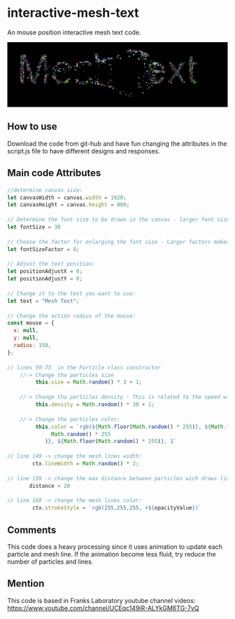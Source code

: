 # interactive-mesh-text

An mouse position interactive mesh text code.

![plot](./images/image1.png)

## How to use

Download the code from git-hub and have fun changing the attributes in the script.js file to have different designs and responses.

## Main code Attributes

```Javascript
//determine canvas size:
let canvasWidth = canvas.width = 1920;
let canvasHeight = canvas.height = 800;

// Determine the font size to be drawn in the canvas - larger font sizes gives more particles
let fontSize = 30

// Choose the factor for enlarging the font size - Larger factors makes the distance bigger between particles
let fontSizeFactor = 8;

// Adjust the text position:
let positionAdjustX = 0;
let positionAdjustY = 0;

// Change it to the text you want to use:
let text = "Mesh Text";

// Change the action radius of the mouse:
const mouse = {
  x: null,
  y: null,
  radius: 150,
};

// lines 59:73  in the Particle class constructor
    //-> Change tha particles size
         this.size = Math.random() * 3 + 1;

    //-> Change tha particles density - This is related to the speed wich the particles will move:
         this.density = Math.random() * 30 + 1;

    //-> Change the particles color:
         this.color = `rgb(${Math.floor(Math.random() * 255)}, ${Math.floor(
              Math.random() * 255
            )}, ${Math.floor(Math.random() * 255)}, 1`

// line 149 -> change the mesh lines width:
        ctx.lineWidth = Math.random() * 2;

// line 159 -> change the max distance between particles wich draws lines to connect particles:
       distance < 20

// line 168 -> change the mesh lines color:
        ctx.strokeStyle = `rgb(255,255,255, +${opacityValue})`
```

## Comments

This code does a heavy processing since it uses animation to update each particle and mesh line. If the animation become less fluid, try reduce the number of particles and lines.

## Mention

This code is based in Franks Laboratory youtube channel videos:
https://www.youtube.com/channel/UCEqc149iR-ALYkGM6TG-7vQ

